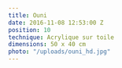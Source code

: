 ```yaml
---
title: Ouni
date: 2016-11-08 12:53:00 Z
position: 10
technique: Acrylique sur toile
dimensions: 50 x 40 cm
photo: "/uploads/ouni_hd.jpg"
---
```


